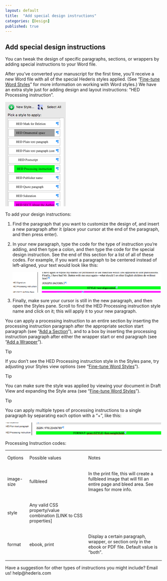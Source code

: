 ```yaml
---
layout: default
title:  "Add special design instructions"
categories: [Design]
published: true
---
```


<section data-type="chapter" class="hsecchapter" data-hederis-type="hsecchapter" id="pR50zIlIc"><h1 data-hederis-type="hblkchaptitle" class="hblkchaptitle" id="pOU1xDcW2">Add special design instructions</h1>
    <p class="hblkp" data-hederis-type="hblkp" id="pNqpSS3EV">You can tweak the design of specific paragraphs, sections, or wrappers by adding special instructions to your Word file.</p>
    <p class="hblkp" data-hederis-type="hblkp" id="paWouBSoM">After you&#8217;ve converted your manuscript for the first time, you&#8217;ll receive a new Word file with all of the special Hederis styles applied. (See &#8220;<a href="{% post_url 2019-03-03-13-Fine-tuneWordStyles %}" id="p0mVL8Bu3"><span class="Hyperlink" id="pdgqdC4yv">Fine-tune Word Styles</span></a>&#8221; for more information on working with Word styles.) We have an extra style just for adding design and layout instructions: &#8220;HED Processing instruction&#8221;.</p>
    <img data-hederis-type="hblkimg" class="hblkimg" id="pHGq5Il4d" src="/images/PI1.png"/>
    <p class="hblkp" data-hederis-type="hblkp" id="pm7W93KCJ">To add your design instructions:</p>
    <ol class="hwprnum-liststart" data-hederis-type="hwprnum-liststart" id="pEk26IYs5"><li class="hblkoli" data-hederis-type="hblkoli" id="liLYlVLrNq"><p class="hblkoli" data-hederis-type="hblkoli" id="ppHBY1opQ">Find the paragraph that you want to customize the design of, and insert a new paragraph after it (place your cursor at the end of the paragraph, and then press enter).</p></li>
    <li class="hblkoli" data-hederis-type="hblkoli" id="liuhvwOFQx"><p class="hblkoli" data-hederis-type="hblkoli" id="pNhtq1ZtW">In your new paragraph, type the code for the type of instruction you&#8217;re adding, and then type a colon, and then type the code for the special design instruction. See the end of this section for a list of all of these codes. For example, if you want a paragraph to be centered instead of left-aligned, your text would look like this:</p><img data-hederis-type="hblkimg" class="hblkimg" id="piT5wPkbI" src="/images/PI2.png"/>
    </li>
    <li class="hblkoli" data-hederis-type="hblkoli" id="liJVoq788S"><p class="hblkoli" data-hederis-type="hblkoli" id="p5920ASgE">Finally, make sure your cursor is still in the new paragraph, and then open the Styles pane. Scroll to find the HED Processing instruction style name and click on it; this will apply it to your new paragraph.</p></li>
    </ol>
    <p class="hblkp" data-hederis-type="hblkp" id="pRvxxKHy1">You can apply a processing instruction to an entire section by inserting the processing instruction paragraph after the appropriate section start paragraph (see &#8220;<a href="{% post_url 2019-03-03-15-AddaSection %}" id="pXQilZ9Oh"><span class="Hyperlink" id="pG0cibUNa">Add a Section</span></a>&#8221;), and to a box by inserting the processing instruction paragraph after either the wrapper start or end paragraph (see &#8220;<a href="{% post_url 2019-03-03-14-AddaWrapper %}" id="pYcgPYoBn"><span class="Hyperlink" id="pZoc6TGmb">Add a Wrapper</span></a>&#8221;).</p>
    <aside class="hwprbox box" data-hederis-type="hwprboxstart" id="p3llAumk1" data-type="sidebar"><p class="hblktype" data-hederis-type="hblktype" id="p3iUQt97T">Tip</p>
    <p class="hblkp" data-hederis-type="hblkp" id="pXYew0WL6">If you don&#8217;t see the HED Processing instruction style in the Styles pane, try adjusting your Styles view options (see &#8220;<a href="{% post_url 2019-03-03-13-Fine-tuneWordStyles %}" id="pejNlH5X5"><span class="Hyperlink" id="p8tHjVnXy">Fine-tune Word Styles</span></a>&#8221;).</p>
    </aside>
    <aside class="hwprbox box" data-hederis-type="hwprboxstart" id="pKft8Yd4E" data-type="sidebar"><p class="hblktype" data-hederis-type="hblktype" id="pzc793Sie">Tip</p>
    <p class="hblkp" data-hederis-type="hblkp" id="pqD3RXMS0">You can make sure the style was applied by viewing your document in Draft View and expanding the Style area (see &#8220;<a href="{% post_url 2019-03-03-13-Fine-tuneWordStyles %}" id="p6moe3ZZJ"><span class="Hyperlink" id="p03DaRQf3">Fine-tune Word Styles</span></a>&#8221;).</p>
    </aside>
    <aside class="hwprbox box" data-hederis-type="hwprboxstart" id="pK2vjzRBv" data-type="sidebar"><p class="hblktype" data-hederis-type="hblktype" id="peaZUW9fg">Tip</p>
    <p class="hblkp" data-hederis-type="hblkp" id="pH0hRhD1u">You can apply multiple types of processing instructions to a single paragraph by separating each option with a &#8220;+&#8221;, like this:</p>
    <img data-hederis-type="hblkimg" class="hblkimg" id="pvChbswMK" src="/images/PI3.png"/>
    </aside>
    <p class="hblkp" data-hederis-type="hblkp" id="pTEqTCkqB">Processing Instruction codes:</p>
    <table id="pgLOz0JPj">
      <tr id="peflIxWVM">
        <td id="pwaulnjav">
          <p class="hblkp" data-hederis-type="hblkp" id="p3QkiuYwn">Options</p>
        </td>
        <td id="phL8DnGXX">
          <p class="hblkp" data-hederis-type="hblkp" id="pdfHaveoE">Possible values</p>
        </td>
        <td id="pOsligBfp">
          <p class="hblkp" data-hederis-type="hblkp" id="pJOcdNNBV">Notes</p>
        </td>
      </tr>
      <tr id="p89dL9dQv">
        <td id="pUQWf4qtF">
          <p class="hblkp" data-hederis-type="hblkp" id="pn4esmEkd">image-size</p>
        </td>
        <td id="pQb9YO2TU">
          <p class="hblkp" data-hederis-type="hblkp" id="pidGVjlvf">fullbleed</p>
        </td>
        <td id="p8zDtdaqN">
          <p class="hblkp" data-hederis-type="hblkp" id="p1IcRuFBk">In the print file, this will create a fullbleed image that will fill an entire page and bleed area. See Images for more info.</p>
        </td>
      </tr>
      <tr id="pbqlE4qag">
        <td id="pVmTpzU45">
          <p class="hblkp" data-hederis-type="hblkp" id="pljH71N1f">style</p>
        </td>
        <td id="pyuVVDqIx">
          <p class="hblkp" data-hederis-type="hblkp" id="p5e24Ca5e">Any valid CSS property/value combination [LINK to CSS properties]</p>
        </td>
        <td id="pKZbsXdNJ"/>
      </tr>
      <tr id="pzBB84Doh">
        <td id="pA7bMc4sM">
          <p class="hblkp" data-hederis-type="hblkp" id="pvOyVzm9e">format</p>
        </td>
        <td id="p7Vxe8NrL">
          <p class="hblkp" data-hederis-type="hblkp" id="phgvrImHP">ebook, print</p>
        </td>
        <td id="pkSAgcDhd">
          <p class="hblkp" data-hederis-type="hblkp" id="pOlFMOguG">Display a certain paragraph, wrapper, or section only in the ebook or PDF file. Default value is &#8220;both&#8221;.</p>
        </td>
      </tr>
    </table>
    <p class="hblkp" data-hederis-type="hblkp" id="pY0fS1MGy">Have a suggestion for other types of instructions you might include? Email us! help@hederis.com</p>
    </section>
    